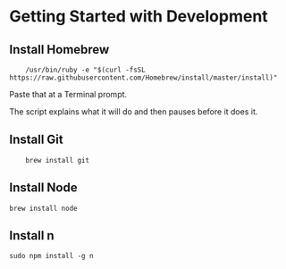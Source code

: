 # Getting Started with Development

## Install Homebrew
````
	/usr/bin/ruby -e "$(curl -fsSL https://raw.githubusercontent.com/Homebrew/install/master/install)"
````

Paste that at a Terminal prompt.

The script explains what it will do and then pauses before it does it. 

## Install Git

````
	brew install git
````
## Install Node 

````
brew install node
````

## Install n
````
sudo npm install -g n
````

